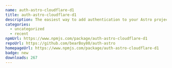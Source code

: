 ```yaml
---
name: auth-astro-cloudflare-d1
title: auth-astro-cloudflare-d1
description: The easiest way to add authentication to your Astro project!
categories:
  - uncategorized
  - recent
npmUrl: https://www.npmjs.com/package/auth-astro-cloudflare-d1
repoUrl: https://github.com/bearBoy80/auth-astro
homepageUrl: https://www.npmjs.com/package/auth-astro-cloudflare-d1
badge: new
downloads: 267
---
```

